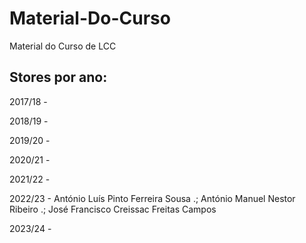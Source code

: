 # Material-Do-Curso
Material do Curso de LCC

## Stores por ano:

2017/18 -

2018/19 - 

2019/20 -

2020/21 -

2021/22 - 

2022/23 - António Luís Pinto Ferreira Sousa .; António Manuel Nestor
Ribeiro .; José Francisco Creissac Freitas Campos

2023/24 - 

